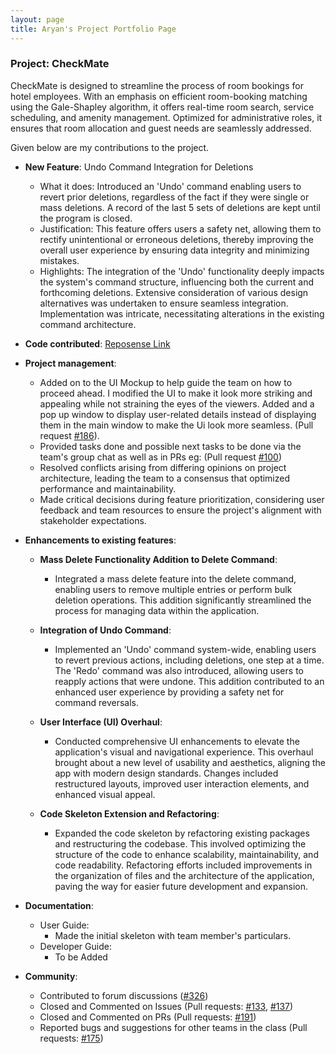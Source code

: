 ```yaml
---
layout: page
title: Aryan's Project Portfolio Page
---
```


### Project: CheckMate

CheckMate is designed to streamline the process of room bookings for hotel employees. With an emphasis on efficient room-booking matching using the Gale-Shapley algorithm, it offers real-time room search, service scheduling, and amenity management. Optimized for administrative roles, it ensures that room allocation and guest needs are seamlessly addressed.

Given below are my contributions to the project.

* **New Feature**: Undo Command Integration for Deletions
  * What it does: Introduced an 'Undo' command enabling users to revert prior deletions, regardless of the fact if they were single or mass deletions. A record of the last 5 sets of deletions are kept until the program is closed.
  * Justification: This feature offers users a safety net, allowing them to rectify unintentional or erroneous deletions, thereby improving the overall user experience by ensuring data integrity and minimizing mistakes.
  * Highlights: The integration of the 'Undo' functionality deeply impacts the system's command structure, influencing both the current and forthcoming deletions. Extensive consideration of various design alternatives was undertaken to ensure seamless integration. Implementation was intricate, necessitating alterations in the existing command architecture.

* **Code contributed**: [Reposense Link](https://nus-cs2103-ay2324s1.github.io/tp-dashboard/?search=Aryan&sort=groupTitle&sortWithin=title&timeframe=commit&mergegroup=&groupSelect=groupByRepos&breakdown=true&checkedFileTypes=docs~functional-code~test-code&since=2023-09-22)

* **Project management**:
  * Added on to the UI Mockup to help guide the team on how to proceed ahead. I modified the UI to make it look more striking and appealing while not straining the eyes of the viewers. Added and a pop up window to display user-related details instead of displaying them in the main window to make the Ui look more seamless. (Pull request [#186](https://github.com/AY2324S1-CS2103T-F10-1/tp/pull/186/files)).
  * Provided tasks done and possible next tasks to be done via the team's group chat as well as in PRs eg: (Pull request [#100](https://github.com/AY2324S1-CS2103T-F10-1/tp/pull/100))
  * Resolved conflicts arising from differing opinions on project architecture, leading the team to a consensus that optimized performance and maintainability.
  * Made critical decisions during feature prioritization, considering user feedback and team resources to ensure the project's alignment with stakeholder expectations.

* **Enhancements to existing features**:

  * **Mass Delete Functionality Addition to Delete Command**:
    * Integrated a mass delete feature into the delete command, enabling users to remove multiple entries or perform bulk deletion operations. This addition significantly streamlined the process for managing data within the application.

  * **Integration of Undo Command**:
    * Implemented an 'Undo' command system-wide, enabling users to revert previous actions, including deletions, one step at a time. The 'Redo' command was also introduced, allowing users to reapply actions that were undone. This addition contributed to an enhanced user experience by providing a safety net for command reversals.

  * **User Interface (UI) Overhaul**:
    * Conducted comprehensive UI enhancements to elevate the application's visual and navigational experience. This overhaul brought about a new level of usability and aesthetics, aligning the app with modern design standards. Changes included restructured layouts, improved user interaction elements, and enhanced visual appeal.

  * **Code Skeleton Extension and Refactoring**:
    * Expanded the code skeleton by refactoring existing packages and restructuring the codebase. This involved optimizing the structure of the code to enhance scalability, maintainability, and code readability. Refactoring efforts included improvements in the organization of files and the architecture of the application, paving the way for easier future development and expansion.

* **Documentation**:
  * User Guide:
    * Made the initial skeleton with team member's particulars.
  * Developer Guide:
    * To be Added

* **Community**:
  * Contributed to forum discussions ([#326](https://github.com/nus-cs2103-AY2324S1/forum/issues/326))
  * Closed and Commented on Issues (Pull requests: [#133](https://github.com/AY2324S1-CS2103T-F10-1/tp/issues/133), [#137](https://github.com/AY2324S1-CS2103T-F10-1/tp/issues/137))
  * Closed and Commented on PRs (Pull requests: [#191](https://github.com/AY2324S1-CS2103T-F10-1/tp/pull/191))
  * Reported bugs and suggestions for other teams in the class (Pull requests: [#175](https://github.com/AY2324S1-CS2103T-F10-1/tp/pull/175))

